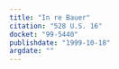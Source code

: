 ```yaml
---
title: "In re Bauer"
citation: "528 U.S. 16"
docket: "99-5440"
publishdate: "1999-10-18"
argdate: ""
---
```

